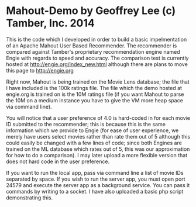 Mahout-Demo by Geoffrey Lee (c) Tamber, Inc. 2014
=================================================

This is the code which I developed in order to build a basic impelmentation of an Apache Mahout User Based Recommender. The recommender is compared against Tamber's proprietary recommendation engine named Engie with regards to speed and accuracy. The comparison test is currently hosted at http://engie.org/index_new.html although there are plans to move this page to http://engie.org

Right now, Mahout is being trained on the Movie Lens database; the file that I have included is the 100k ratings file. The file which the demo hosted at engie.org is trained on is the 10M ratings file (if you want Mahout to parse the 10M on a medium instance you have to give the VM more heap space via command line).

You will notice that a user preference of 4.0 is hard-coded in for each movie ID submitted to the recommender; this is because this is the same information which we provide to Engie (for ease of user experience, we merely have users select movies rather than rate them out of 5 although this could easily be changed with a few lines of code; since both Engines are trained on the ML database which rates out of 5, this was our approximation for how to do a comparison). I may later upload a more flexible version that does not hard code in the user preference.  

If you want to run the local app, pass via command line a list of movie IDs separated by space. If you wish to run the server app, you must open port 24579 and execute the server app as a background service. You can pass it commands by writing to a socket. I have also uploaded a basic php script demonstrating this. 
